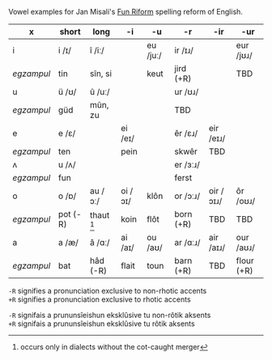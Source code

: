 Vowel examples for Jan Misali's [Fun Riform](https://www.seximal.net/riform) spelling reform of English.


x          | short   | long        | -i      | -u        | -r        | -ir       | -ur
-----------| --------| ------------| --------| ----------| ----------| ----------| -----------
i          | i /ɪ/   | î /iː/      |         | eu /juː/  | ir /ɪɹ/   |           | eur /jʊɹ/
*egzampul* | tin     | sîn, si     |         | keut      | jird (+R) |           | TBD
u          | ü /ʊ/   | û /uː/      |         |           | ur /ʊɹ/   |           | 
*egzampul* | güd     | mûn, zu     |         |           | TBD       |           | 
e          | e /ɛ/   |             | ei /eɪ/ |           | êr /ɛɹ/   | eir /eɪɹ/ | 
*egzampul* | ten     |             | pein    |           | skwêr     | TBD       | 
ʌ          | u /ʌ/   |             |         |           | er /ɜːɹ/  |           | 
*egzampul* | fun     |             |         |           | ferst     |           | 
o          | o /ɒ/   | au /ɔː/     | oi /ɔɪ/ | klôn      | or /ɔːɹ/  | oir /ɔɪɹ/ | ôr /oʊɹ/
*egzampul* | pot (-R)| thaut [^1]  | koin    | flôt      | born (+R) | TBD       | TBD
a          | a /æ/   | â /ɑː/      | ai /aɪ/ | ou /aʊ/   | ar /ɑːɹ/  | air /aɪɹ/ | our /aʊɹ/
*egzampul* | bat     | hâd (-R)    | flait   | toun      | barn (+R) | TBD       | flour (+R)


`-R` signifies a pronunciation exclusive to non-rhotic accents  
`+R` signifies a pronunciation exclusive to rhotic accents

`-R` signifais a prununsîeishun eksklûsive tu non-rôtik aksents  
`+R` signifais a prununsîeishun eksklûsive tu rôtik aksents

[^1]: occurs only in dialects without the cot-caught merger
